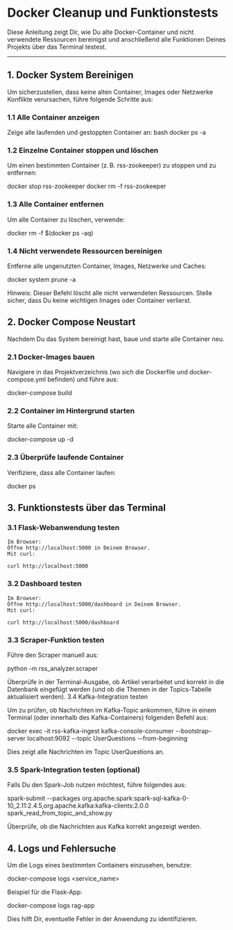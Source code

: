 # Docker Cleanup und Funktionstests

Diese Anleitung zeigt Dir, wie Du alte Docker-Container und nicht verwendete Ressourcen bereinigst und anschließend alle Funktionen Deines Projekts über das Terminal testest.

---

## 1. Docker System Bereinigen

Um sicherzustellen, dass keine alten Container, Images oder Netzwerke Konflikte verursachen, führe folgende Schritte aus:

### 1.1 Alle Container anzeigen
Zeige alle laufenden und gestoppten Container an:
bash
docker ps -a

### 1.2 Einzelne Container stoppen und löschen

Um einen bestimmten Container (z. B. rss-zookeeper) zu stoppen und zu entfernen:

docker stop rss-zookeeper
docker rm -f rss-zookeeper

### 1.3 Alle Container entfernen

Um alle Container zu löschen, verwende:

docker rm -f $(docker ps -aq)

### 1.4 Nicht verwendete Ressourcen bereinigen

Entferne alle ungenutzten Container, Images, Netzwerke und Caches:

docker system prune -a

Hinweis: Dieser Befehl löscht alle nicht verwendeten Ressourcen. Stelle sicher, dass Du keine wichtigen Images oder Container verlierst.
## 2. Docker Compose Neustart

Nachdem Du das System bereinigt hast, baue und starte alle Container neu.
### 2.1 Docker-Images bauen

Navigiere in das Projektverzeichnis (wo sich die Dockerfile und docker-compose.yml befinden) und führe aus:

docker-compose build

### 2.2 Container im Hintergrund starten

Starte alle Container mit:

docker-compose up -d

### 2.3 Überprüfe laufende Container

Verifiziere, dass alle Container laufen:

docker ps

## 3. Funktionstests über das Terminal
### 3.1 Flask-Webanwendung testen

    Im Browser:
    Öffne http://localhost:5000 in Deinem Browser.
    Mit curl:

    curl http://localhost:5000

### 3.2 Dashboard testen

    Im Browser:
    Öffne http://localhost:5000/dashboard in Deinem Browser.
    Mit curl:

    curl http://localhost:5000/dashboard

### 3.3 Scraper-Funktion testen

Führe den Scraper manuell aus:

python -m rss_analyzer.scraper

Überprüfe in der Terminal-Ausgabe, ob Artikel verarbeitet und korrekt in die Datenbank eingefügt werden (und ob die Themen in der Topics-Tabelle aktualisiert werden).
3.4 Kafka-Integration testen

Um zu prüfen, ob Nachrichten im Kafka-Topic ankommen, führe in einem Terminal (oder innerhalb des Kafka-Containers) folgenden Befehl aus:

docker exec -it rss-kafka-ingest kafka-console-consumer --bootstrap-server localhost:9092 --topic UserQuestions --from-beginning

Dies zeigt alle Nachrichten im Topic UserQuestions an.
### 3.5 Spark-Integration testen (optional)

Falls Du den Spark-Job nutzen möchtest, führe folgendes aus:

spark-submit --packages org.apache.spark:spark-sql-kafka-0-10_2.11:2.4.5,org.apache.kafka:kafka-clients:2.0.0 spark_read_from_topic_and_show.py

Überprüfe, ob die Nachrichten aus Kafka korrekt angezeigt werden.
## 4. Logs und Fehlersuche

Um die Logs eines bestimmten Containers einzusehen, benutze:

docker-compose logs <service_name>

Beispiel für die Flask-App:

docker-compose logs rag-app

Dies hilft Dir, eventuelle Fehler in der Anwendung zu identifizieren.